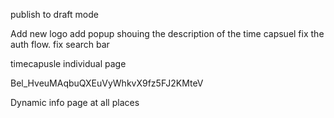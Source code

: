 <!-- Puslish notification if he in draft mode -->

publish to draft mode

Add new logo
add popup shouing the description of the time capsuel
fix the auth flow.
fix search bar

timecapusle individual page

Bel_HveuMAqbuQXEuVyWhkvX9fz5FJ2KMteV

Dynamic info page at all places

<!-- fix publish flow, fetchwithretry and notification -->
<!-- actions in user timecapsule card (unpublish, delete, publish, share, edit, etc) -->
<!-- Share button in card actions as well as action in timecapsuele details page -->
